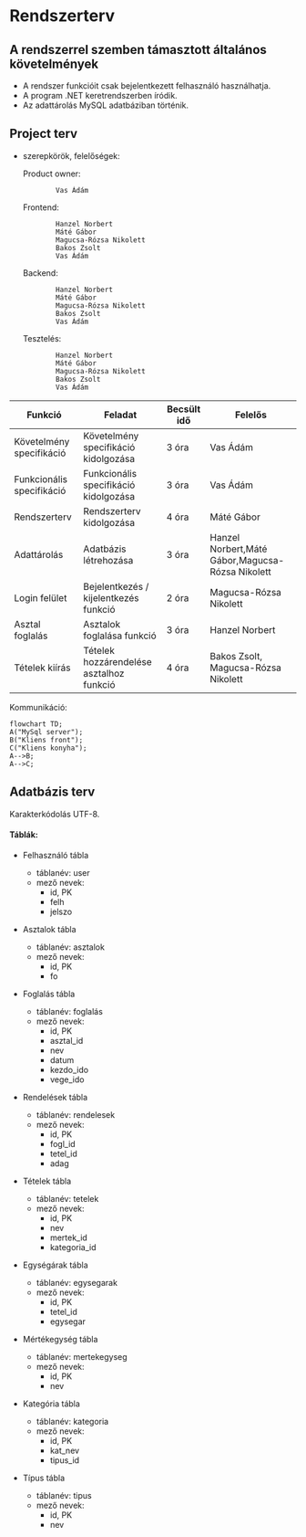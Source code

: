 # Rendszerterv

## A rendszerrel szemben támasztott általános követelmények
- A rendszer funkcióit csak bejelentkezett felhasználó használhatja.
- A program .NET keretrendszerben íródik.
- Az adattárolás MySQL adatbáziban történik.

  
## Project terv
 - szerepkörök, felelőségek:
   
     Product owner:

               Vas Ádám

     Frontend:
   
               Hanzel Norbert
               Máté Gábor
               Magucsa-Rózsa Nikolett
               Bakos Zsolt
               Vas Ádám
   
     Backend:

               Hanzel Norbert
               Máté Gábor
               Magucsa-Rózsa Nikolett
               Bakos Zsolt
               Vas Ádám
   		
   Tesztelés:

               Hanzel Norbert
               Máté Gábor
               Magucsa-Rózsa Nikolett
               Bakos Zsolt
               Vas Ádám

Funkció|Feladat|Becsült idő|Felelős
--|------|---|--------
Követelmény specifikáció|Követelmény specifikáció kidolgozása|3 óra|Vas Ádám
Funkcionális specifikáció|Funkcionális specifikáció kidolgozása|3 óra|Vas Ádám
Rendszerterv|Rendszerterv kidolgozása|4 óra|Máté Gábor
Adattárolás|Adatbázis létrehozása|3 óra|Hanzel Norbert,Máté Gábor,Magucsa-Rózsa Nikolett
Login felület|Bejelentkezés / kijelentkezés funkció|2 óra|Magucsa-Rózsa Nikolett
Asztal foglalás|Asztalok foglalása funkció|3 óra| Hanzel Norbert
Tételek kiírás|Tételek hozzárendelése asztalhoz funkció|4 óra| Bakos Zsolt, Magucsa-Rózsa Nikolett


Kommunikáció: 
```mermaid
flowchart TD;
A("MySql server");
B("Kliens front");
C("Kliens konyha");
A-->B;
A-->C;
```

## Adatbázis terv
Karakterkódolás UTF-8.

#### Táblák:

- Felhasználó tábla
	- táblanév: user
	- mező nevek: 
		- id, PK
      - felh
      - jelszo

- Asztalok tábla
	- táblanév: asztalok
	- mező nevek: 
		- id, PK
      - fo

- Foglalás tábla
	- táblanév: foglalás
	- mező nevek: 
		- id, PK
      - asztal_id
      - nev
      - datum
      - kezdo_ido
      - vege_ido

- Rendelések tábla
	- táblanév: rendelesek
	- mező nevek: 
		- id, PK
      - fogl_id
      - tetel_id
      - adag

- Tételek tábla
	- táblanév: tetelek
	- mező nevek: 
		 - id, PK
      - nev
      - mertek_id
      - kategoria_id
 
- Egységárak tábla
	- táblanév: egysegarak
	- mező nevek: 
		- id, PK
      - tetel_id
      - egysegar

- Mértékegység tábla
	- táblanév: mertekegyseg
	- mező nevek: 
		- id, PK
      - nev

- Kategória tábla
	- táblanév: kategoria
	- mező nevek: 
		- id, PK
      - kat_nev
      - tipus_id
 
- Típus tábla
	- táblanév: tipus
	- mező nevek: 
		- id, PK
      - nev
